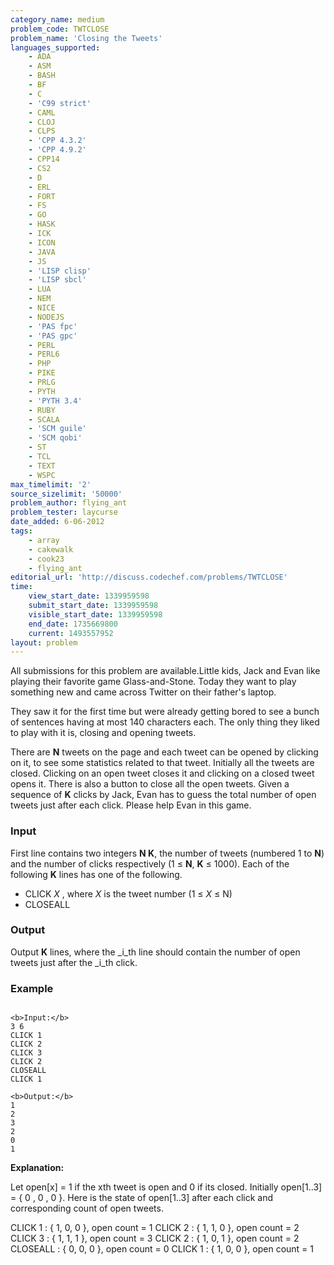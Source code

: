 ```yaml
---
category_name: medium
problem_code: TWTCLOSE
problem_name: 'Closing the Tweets'
languages_supported:
    - ADA
    - ASM
    - BASH
    - BF
    - C
    - 'C99 strict'
    - CAML
    - CLOJ
    - CLPS
    - 'CPP 4.3.2'
    - 'CPP 4.9.2'
    - CPP14
    - CS2
    - D
    - ERL
    - FORT
    - FS
    - GO
    - HASK
    - ICK
    - ICON
    - JAVA
    - JS
    - 'LISP clisp'
    - 'LISP sbcl'
    - LUA
    - NEM
    - NICE
    - NODEJS
    - 'PAS fpc'
    - 'PAS gpc'
    - PERL
    - PERL6
    - PHP
    - PIKE
    - PRLG
    - PYTH
    - 'PYTH 3.4'
    - RUBY
    - SCALA
    - 'SCM guile'
    - 'SCM qobi'
    - ST
    - TCL
    - TEXT
    - WSPC
max_timelimit: '2'
source_sizelimit: '50000'
problem_author: flying_ant
problem_tester: laycurse
date_added: 6-06-2012
tags:
    - array
    - cakewalk
    - cook23
    - flying_ant
editorial_url: 'http://discuss.codechef.com/problems/TWTCLOSE'
time:
    view_start_date: 1339959598
    submit_start_date: 1339959598
    visible_start_date: 1339959598
    end_date: 1735669800
    current: 1493557952
layout: problem
---
```

All submissions for this problem are available.Little kids, Jack and Evan like playing their favorite game Glass-and-Stone. Today they want to play something new and came across Twitter on their father's laptop.

They saw it for the first time but were already getting bored to see a bunch of sentences having at most 140 characters each. The only thing they liked to play with it is, closing and opening tweets.

There are **N** tweets on the page and each tweet can be opened by clicking on it, to see some statistics related to that tweet. Initially all the tweets are closed. Clicking on an open tweet closes it and clicking on a closed tweet opens it. There is also a button to close all the open tweets. Given a sequence of **K** clicks by Jack, Evan has to guess the total number of open tweets just after each click. Please help Evan in this game.

### Input

First line contains two integers **N K**, the number of tweets (numbered 1 to **N**) and the number of clicks respectively (1 ≤ **N**, **K** ≤ 1000). Each of the following **K** lines has one of the following.

- CLICK _X_ , where _X_ is the tweet number (1 ≤ _X_ ≤ N)
- CLOSEALL


### Output

Output **K** lines, where the _i_th line should contain the number of open tweets just after the _i_th click.

### Example

```

<b>Input:</b>
3 6
CLICK 1
CLICK 2
CLICK 3
CLICK 2
CLOSEALL
CLICK 1

<b>Output:</b>
1
2
3
2
0
1

```

**Explanation:**

Let open\[x\] = 1 if the xth tweet is open and 0 if its closed.
Initially open\[1..3\] = { 0 , 0 , 0 }. Here is the state of open\[1..3\] after each click and corresponding count of open tweets.

CLICK 1 : { 1, 0, 0 }, open count = 1
CLICK 2 : { 1, 1, 0 }, open count = 2
CLICK 3 : { 1, 1, 1 }, open count = 3
CLICK 2 : { 1, 0, 1 }, open count = 2
CLOSEALL : { 0, 0, 0 }, open count = 0
CLICK 1 : { 1, 0, 0 }, open count = 1